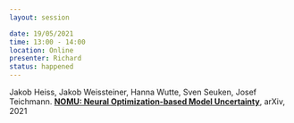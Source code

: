 ```yaml
---
layout: session

date: 19/05/2021
time: 13:00 - 14:00
location: Online
presenter: Richard
status: happened
---
```

Jakob Heiss, Jakob Weissteiner, Hanna Wutte, Sven Seuken, Josef Teichmann.
**[NOMU: Neural Optimization-based Model Uncertainty](
papers/0060-nomu-neural-optimization-based-model-uncertainty)**,
arXiv,
2021
